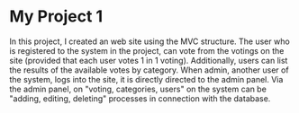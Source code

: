 # My Project 1
In this project, I created an web site using the MVC structure. The user who is registered to the system in the project, can vote from the votings on the site (provided that each user votes 1 in 1 voting). Additionally, users can list the results of the available votes by category. When admin, another user of the system, logs into the site, it is directly directed to the admin panel. Via the admin panel, on "voting, categories, users" on the system can be "adding, editing, deleting" processes in connection with the database.
